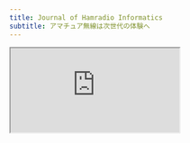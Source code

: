 ```yaml
---
title: Journal of Hamradio Informatics
subtitle: アマチュア無線は次世代の体験へ
---
```


<div class='ratio ratio-16x9'>
<iframe src='https://www.youtube.com/embed/Yb6QY7BI4kA?vq=hd1080' title='YouTube video player' allowfullscreen></iframe>
</div>
